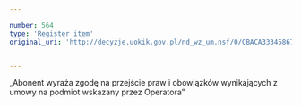 ```yaml
---

number: 564
type: 'Register item'
original_uri: 'http://decyzje.uokik.gov.pl/nd_wz_um.nsf/0/CBACA33345867FA6C12572DD003295E0?OpenDocument'


---
```


„Abonent wyraża zgodę na przejście praw i obowiązków wynikających z umowy na podmiot wskazany przez Operatora”
